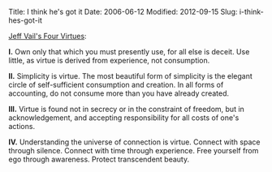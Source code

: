 Title: I think he's got it
Date: 2006-06-12
Modified: 2012-09-15
Slug: i-think-hes-got-it

<a href="http://www.jeffvail.net/2004/10/four-virtues.html" >Jeff Vail's Four Virtues</a>:

<strong>I.</strong> Own only that which you must presently use, for all else is deceit. Use little, as virtue is derived from experience, not consumption.

<strong>II.</strong> Simplicity is virtue. The most beautiful form of simplicity is the elegant circle of self-sufficient consumption and creation. In all forms of accounting, do not consume more than you have already created.

<strong>III.</strong> Virtue is found not in secrecy or in the constraint of freedom, but in acknowledgement, and accepting responsibility for all costs of one's actions.

<strong>IV.</strong> Understanding the universe of connection is virtue. Connect with space through silence. Connect with time through experience. Free yourself from ego through awareness. Protect transcendent beauty.
